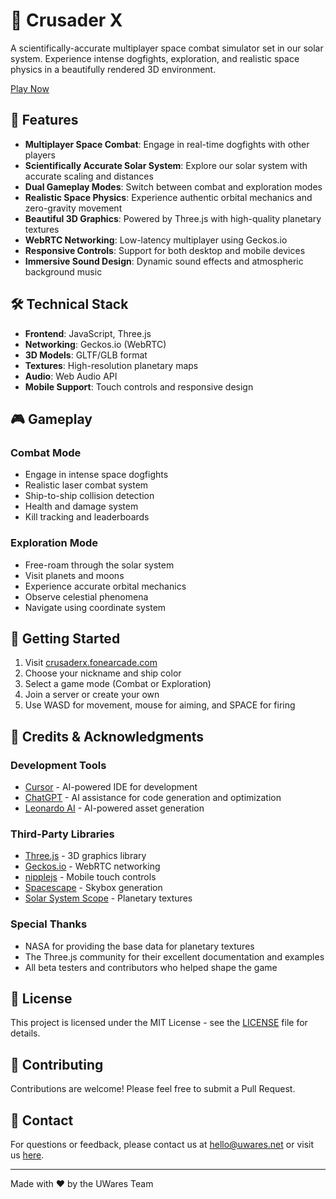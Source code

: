 # 🚀 Crusader X

A scientifically-accurate multiplayer space combat simulator set in our solar system. Experience intense dogfights, exploration, and realistic space physics in a beautifully rendered 3D environment.

[Play Now](https://crusaderx.fonearcade.com)

## 🌟 Features

- **Multiplayer Space Combat**: Engage in real-time dogfights with other players
- **Scientifically Accurate Solar System**: Explore our solar system with accurate scaling and distances
- **Dual Gameplay Modes**: Switch between combat and exploration modes
- **Realistic Space Physics**: Experience authentic orbital mechanics and zero-gravity movement
- **Beautiful 3D Graphics**: Powered by Three.js with high-quality planetary textures
- **WebRTC Networking**: Low-latency multiplayer using Geckos.io
- **Responsive Controls**: Support for both desktop and mobile devices
- **Immersive Sound Design**: Dynamic sound effects and atmospheric background music

## 🛠️ Technical Stack

- **Frontend**: JavaScript, Three.js
- **Networking**: Geckos.io (WebRTC)
- **3D Models**: GLTF/GLB format
- **Textures**: High-resolution planetary maps
- **Audio**: Web Audio API
- **Mobile Support**: Touch controls and responsive design

## 🎮 Gameplay

### Combat Mode
- Engage in intense space dogfights
- Realistic laser combat system
- Ship-to-ship collision detection
- Health and damage system
- Kill tracking and leaderboards

### Exploration Mode
- Free-roam through the solar system
- Visit planets and moons
- Experience accurate orbital mechanics
- Observe celestial phenomena
- Navigate using coordinate system

## 🚀 Getting Started

1. Visit [crusaderx.fonearcade.com](https://crusaderx.fonearcade.com)
2. Choose your nickname and ship color
3. Select a game mode (Combat or Exploration)
4. Join a server or create your own
5. Use WASD for movement, mouse for aiming, and SPACE for firing

## 🎨 Credits & Acknowledgments

### Development Tools
- [Cursor](https://cursor.sh) - AI-powered IDE for development
- [ChatGPT](https://chat.openai.com) - AI assistance for code generation and optimization
- [Leonardo AI](https://leonardo.ai) - AI-powered asset generation

### Third-Party Libraries
- [Three.js](https://threejs.org) - 3D graphics library
- [Geckos.io](https://geckos.io) - WebRTC networking
- [nipplejs](https://yoannmoi.net/nipplejs/) - Mobile touch controls
- [Spacescape](https://alexcpeterson.com/spacescape/) - Skybox generation
- [Solar System Scope](https://www.solarsystemscope.com/textures/) - Planetary textures

### Special Thanks
- NASA for providing the base data for planetary textures
- The Three.js community for their excellent documentation and examples
- All beta testers and contributors who helped shape the game

## 📄 License

This project is licensed under the MIT License - see the [LICENSE](LICENSE) file for details.

## 🤝 Contributing

Contributions are welcome! Please feel free to submit a Pull Request.

## 📧 Contact

For questions or feedback, please contact us at [hello@uwares.net](mailto:hello@uwares.net) or visit us [here](https://uwares.net).

---

Made with ❤️ by the UWares Team 

